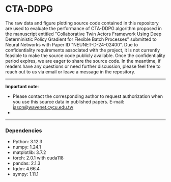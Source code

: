 # CTA-DDPG
The raw data and figure plotting source code contained in this repository are used to evaluate the performance of CTA-DDPG algorithm proposed in the manuscript entitled "Collaborative Twin Actors Framework Using Deep Deterministic Policy Gradient for Flexible Batch Processes" submitted to Neural Networks with Paper ID "NEUNET-D-24-02400".
Due to confidentiality requirements associated with the project, it is not currently feasible to make the source code publicly available. Once the confidentiality period expires, we are eager to share the source code. In the meantime, if readers have any questions or need further discussion, please feel free to reach out to us via email or leave a message in the repository.

---
**Important note**: 

* Please contact the corresponding author to request authorization when you use this source data in published papers.
E-mail: jason@wavenet.cycu.edu.tw
*

---
### Dependencies
* Python: 3.12.3
* numpy: 1.24.1
* matplotlib: 3.7.2
* torch: 2.0.1 with cuda118
* pandas: 2.1.3
* tqdm: 4.66.4
* sympy: 1.11.1
